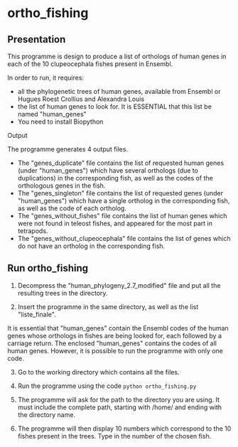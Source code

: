 # ortho_fishing

## Presentation

This programme is design to produce a list of orthologs of human genes in each of the 10 clupeocephala fishes present in Ensembl. 

In order to run, it requires:

* all the phylogenetic trees of human genes, available from Ensembl or Hugues Roest Crollius and Alexandra Louis
* the list of human genes to look for. It is ESSENTIAL that this list be named "human_genes"
* You need to install Biopython

Output

The programme generates 4 output files.

* The "genes_duplicate" file contains the list of requested human genes (under "human_genes") which have several orthologs (due to duplications) in the corresponding fish, as well as the codes of the orthologous genes in the fish.
* The "genes_singleton" file contains the list of requested genes (under "human_genes") which have a single ortholog in the corresponding fish, as well as the code of each ortholog.
* The "genes_without_fishes" file contains the list of human genes which were not found in teleost fishes, and appeared for the most part in tetrapods.
* The "genes_without_clupeocephala" file contains the list of genes which do not have an ortholog in the corresponding fish.


## Run ortho_fishing

1. Decompress the "human_phylogeny_2.7_modified" file and put all the resulting trees in the directory.

2. Insert the programme in the same directory, as well as the list "liste_finale".

It is essential that "human_genes" contain the Ensembl codes of the human genes whose orthologs in fishes are being looked for, each followed by a carriage return.
The enclosed "human_genes" contains the codes of all human genes. However, it is possible to run the programme with only one code.

3. Go to the working directory which contains all the files.

4. Run the programme using the code `python ortho_fishing.py`

5. The programme will ask for the path to the directory you are using. It must include the complete path, starting with /home/ and ending with the directory name.

6. The programme will then display 10 numbers which correspond to the 10 fishes present in the trees. Type in the number of the chosen fish.















